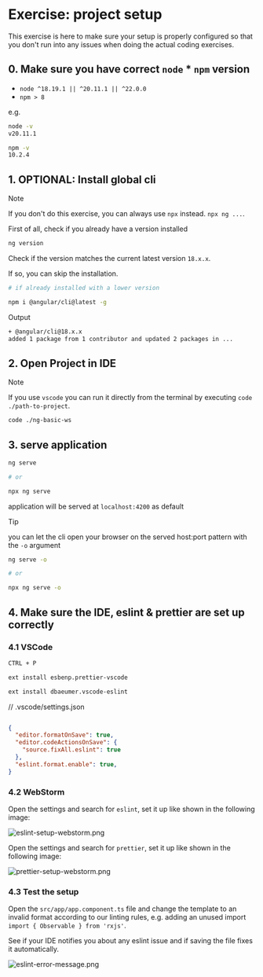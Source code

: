 # Exercise: project setup

This exercise is here to make sure your setup is properly configured so that you don't run into any issues
when doing the actual coding exercises.

## 0. Make sure you have correct `node` * `npm` version

* `node ^18.19.1 || ^20.11.1 || ^22.0.0`
* `npm > 8`

e.g. 
```bash
node -v
v20.11.1

npm -v 
10.2.4

```

## 1. OPTIONAL: Install global cli

> [!NOTE]
> If you don't do this exercise, you can always use `npx` instead.
> `npx ng ...`.

First of all, check if you already have a version installed

```bash
ng version
```

Check if the version matches the current latest version `18.x.x`.

If so, you can skip the installation.

```bash
# if already installed with a lower version

npm i @angular/cli@latest -g
```

Output
```bash
+ @angular/cli@18.x.x
added 1 package from 1 contributor and updated 2 packages in ...
```

## 2. Open Project in IDE

> [!NOTE]
> If you use `vscode` you can run it directly from the terminal by executing `code ./path-to-project`.

```bash
code ./ng-basic-ws
```

## 3. serve application

```bash
ng serve

# or

npx ng serve
```

application will be served at `localhost:4200` as default

> [!TIP]
> you can let the cli open your browser on the served host:port pattern with the `-o` argument

```bash
ng serve -o

# or

npx ng serve -o
```

## 4. Make sure the IDE, eslint & prettier are set up correctly

### 4.1 VSCode

```bash
CTRL + P

ext install esbenp.prettier-vscode

ext install dbaeumer.vscode-eslint

```
// .vscode/settings.json

```json

{
  "editor.formatOnSave": true,
  "editor.codeActionsOnSave": {
    "source.fixAll.eslint": true
  },
  "eslint.format.enable": true,
}
```

### 4.2 WebStorm


Open the settings and search for `eslint`, set it up like shown in the following image:

![eslint-setup-webstorm.png](./images/eslint-setup-webstorm.png)

Open the settings and search for `prettier`, set it up like shown in the following image:

![prettier-setup-webstorm.png](./images/prettier-setup-webstorm.png)


### 4.3 Test the setup

Open the `src/app/app.component.ts` file and change the template to an invalid format according to our 
linting rules, e.g. adding an unused import `import { Observable } from 'rxjs'`.

See if your IDE notifies you about any eslint issue and if saving the file fixes it automatically.

![eslint-error-message.png](./images/eslint-error-message.png)



